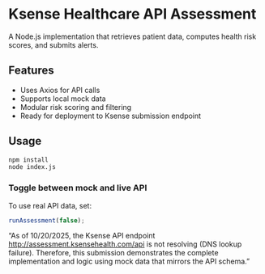 # Ksense Healthcare API Assessment

A Node.js implementation that retrieves patient data, computes health risk scores, and submits alerts.

## Features
- Uses Axios for API calls
- Supports local mock data
- Modular risk scoring and filtering
- Ready for deployment to Ksense submission endpoint

## Usage

```bash
npm install
node index.js
```

### Toggle between mock and live API
To use real API data, set:
```js
runAssessment(false);
```
“As of 10/20/2025, the Ksense API endpoint http://assessment.ksensehealth.com/api is not resolving (DNS lookup failure).
Therefore, this submission demonstrates the complete implementation and logic using mock data that mirrors the API schema.”